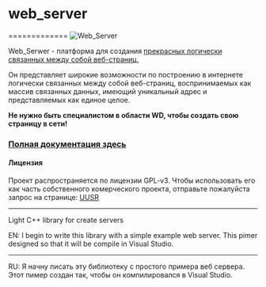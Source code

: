 # web_server
=============
![Web_Server](https://cloud.githubusercontent.com/assets/17599033/14936187/0e09ec58-0ee9-11e6-9f62-ae5f48d223e9.jpg)

Web_Serwer - платформа для создания [прекрасных логически связанных между собой веб-страниц.](https://ru.wikipedia.org/wiki/%D0%A1%D0%B0%D0%B9%D1%82)

Он представляет широкие возможности по построению в интернете логически связанных между собой веб-страниц, воспринимаемых как массив связанных данных, имеющий уникальный адрес и представляемых как единое целое.

**Не нужно быть специалистом в области WD, чтобы создать свою страницу в сети!**

### [Полная документация здесь](https://github.com/UUSR/web_server/wiki)

#### Лицензия
Проект распространяется по лицензии GPL-v3. Чтобы использовать его как часть собственного комерческого проекта, отправьте пожалуйста запрос на странице: [UUSR](https://github.com/UUSR)

*********************************************************************************

Light C++ library for create servers

EN:
I begin to write this library with a simple example web server.
This pimer designed so that it will be compile in Visual Studio.

*********************************************************************************
RU: 
Я начну писать эту библиотеку с простого примера веб сервера.
Этот пимер создан так, чтобы он компилировалcя в Visual Studio.
